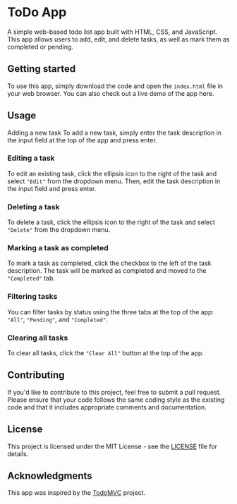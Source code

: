 # ToDo App
A simple web-based todo list app built with HTML, CSS, and JavaScript. This app allows users to add, edit, and delete tasks, as well as mark them as completed or pending.

## Getting started
To use this app, simply download the code and open the `index.html` file in your web browser. You can also check out a live demo of the app here.

## Usage
Adding a new task
To add a new task, simply enter the task description in the input field at the top of the app and press enter.

### Editing a task
To edit an existing task, click the ellipsis icon to the right of the task and select `"Edit"` from the dropdown menu. Then, edit the task description in the input field and press enter.

### Deleting a task
To delete a task, click the ellipsis icon to the right of the task and select `"Delete"` from the dropdown menu.

### Marking a task as completed
To mark a task as completed, click the checkbox to the left of the task description. The task will be marked as completed and moved to the `"Completed"` tab.

### Filtering tasks
You can filter tasks by status using the three tabs at the top of the app: `"All"`, `"Pending"`, and `"Completed"`.

### Clearing all tasks
To clear all tasks, click the `"Clear All"` button at the top of the app.

## Contributing
If you'd like to contribute to this project, feel free to submit a pull request. Please ensure that your code follows the same coding style as the existing code and that it includes appropriate comments and documentation.

## License
This project is licensed under the MIT License - see the [LICENSE]() file for details.

## Acknowledgments
This app was inspired by the [TodoMVC]() project.
